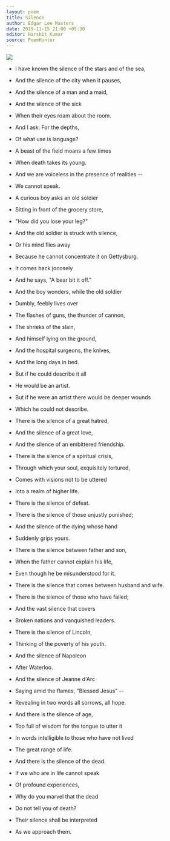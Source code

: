 ```yaml
---
layout: poem
title: Silence
author: Edgar Lee Masters
date: 2019-11-15 21:00 +05:30
editor: Harshit Kumar
source: PoemHunter
---
```


<img src="/poems/assets/silence.jpg" style="display: block; margin: auto; max-width: 100%;">

- I have known the silence of the stars and of the sea,
- And the silence of the city when it pauses,
- And the silence of a man and a maid,
- And the silence of the sick
- When their eyes roam about the room.
- And I ask: For the depths,
- Of what use is language?
- A beast of the field moans a few times
- When death takes its young.
- And we are voiceless in the presence of realities --
- We cannot speak.

- A curious boy asks an old soldier
- Sitting in front of the grocery store,
- "How did you lose your leg?"
- And the old soldier is struck with silence,
- Or his mind flies away
- Because he cannot concentrate it on Gettysburg.
- It comes back jocosely
- And he says, "A bear bit it off."
- And the boy wonders, while the old soldier
- Dumbly, feebly lives over
- The flashes of guns, the thunder of cannon,
- The shrieks of the slain,
- And himself lying on the ground,
- And the hospital surgeons, the knives,
- And the long days in bed.
- But if he could describe it all
- He would be an artist.
- But if he were an artist there would be deeper wounds
- Which he could not describe.

- There is the silence of a great hatred,
- And the silence of a great love,
- And the silence of an embittered friendship.
- There is the silence of a spiritual crisis,
- Through which your soul, exquisitely tortured,
- Comes with visions not to be uttered
- Into a realm of higher life.
- There is the silence of defeat.
- There is the silence of those unjustly punished;
- And the silence of the dying whose hand
- Suddenly grips yours.
- There is the silence between father and son,
- When the father cannot explain his life,
- Even though he be misunderstood for it.

- There is the silence that comes between husband and wife.
- There is the silence of those who have failed;
- And the vast silence that covers
- Broken nations and vanquished leaders.
- There is the silence of Lincoln,
- Thinking of the poverty of his youth.
- And the silence of Napoleon
- After Waterloo.
- And the silence of Jeanne d'Arc
- Saying amid the flames, "Blessed Jesus" --
- Revealing in two words all sorrows, all hope.
- And there is the silence of age,
- Too full of wisdom for the tongue to utter it
- In words intelligible to those who have not lived
- The great range of life.

- And there is the silence of the dead.
- If we who are in life cannot speak
- Of profound experiences,
- Why do you marvel that the dead
- Do not tell you of death?
- Their silence shall be interpreted
- As we approach them.
